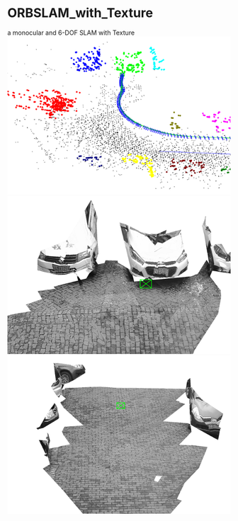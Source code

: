 # ORBSLAM_with_Texture
a monocular and 6-DOF SLAM with Texture
![iamge](https://github.com/WeiHuang1994/ORBSLAM_with_Texture/blob/Picture/2019-01-02_13-53-37%E5%B1%8F%E5%B9%95%E6%88%AA%E5%9B%BE.png)
![image](https://github.com/WeiHuang1994/ORBSLAM_with_Texture/blob/Picture/2019-01-02_14-14-43%E5%B1%8F%E5%B9%95%E6%88%AA%E5%9B%BE.png)
![image](https://github.com/WeiHuang1994/ORBSLAM_with_Texture/blob/Picture/2019-01-02_14-21-22%E5%B1%8F%E5%B9%95%E6%88%AA%E5%9B%BE.png)
